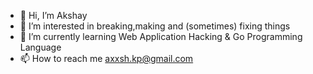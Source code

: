 - 👋 Hi, I’m Akshay
- 👀 I’m interested in breaking,making and (sometimes) fixing things
- 🌱 I’m currently learning Web Application Hacking & Go Programming Language
- 📫 How to reach me axxsh.kp@gmail.com
